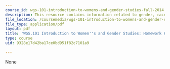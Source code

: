 ```yaml
---
course_id: wgs-101-introduction-to-womens-and-gender-studies-fall-2014
description: This resource contains information related to gender, race and suffrage.
file_location: /coursemedia/wgs-101-introduction-to-womens-and-gender-studies-fall-2014/9328e17d42ba17ce0bd951f82c7101a9_MITWGS_101F14_Hwork6.pdf
file_type: application/pdf
layout: pdf
title: 'WGS.101 Introduction to Women''s and Gender Studies: Homework 6 Yellow'
type: course
uid: 9328e17d42ba17ce0bd951f82c7101a9

---
```

None